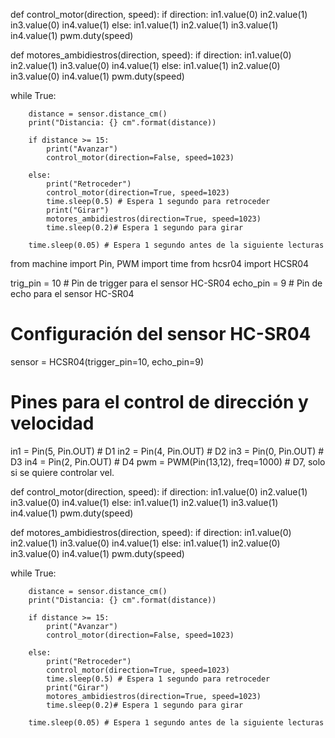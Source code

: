 
def control_motor(direction, speed):
    if direction:
        in1.value(0)
        in2.value(1)
        in3.value(0)
        in4.value(1)
    else:
        in1.value(1)
        in2.value(1)
        in3.value(1)
        in4.value(1)
    pwm.duty(speed)
        
def motores_ambidiestros(direction, speed):
    if direction:
        in1.value(0)
        in2.value(1)
        in3.value(0)
        in4.value(1)
    else:
        in1.value(1)
        in2.value(0)
        in3.value(0)
        in4.value(1)
    pwm.duty(speed)

while True:

        distance = sensor.distance_cm()
        print("Distancia: {} cm".format(distance))
        
        if distance >= 15:
            print("Avanzar")
            control_motor(direction=False, speed=1023)

        else:
            print("Retroceder")
            control_motor(direction=True, speed=1023)
            time.sleep(0.5) # Espera 1 segundo para retroceder
            print("Girar")
            motores_ambidiestros(direction=True, speed=1023)
            time.sleep(0.2)# Espera 1 segundo para girar
            
        time.sleep(0.05) # Espera 1 segundo antes de la siguiente lecturas
from machine import Pin, PWM
import time
from hcsr04 import HCSR04

trig_pin = 10  # Pin de trigger para el sensor HC-SR04
echo_pin = 9  # Pin de echo para el sensor HC-SR04

# Configuración del sensor HC-SR04
sensor = HCSR04(trigger_pin=10, echo_pin=9)

# Pines para el control de dirección y velocidad
in1 = Pin(5, Pin.OUT) # D1
in2 = Pin(4, Pin.OUT) # D2
in3 = Pin(0, Pin.OUT) # D3
in4 = Pin(2, Pin.OUT) # D4
pwm = PWM(Pin(13,12), freq=1000) # D7, solo si se quiere controlar vel.

def control_motor(direction, speed):
    if direction:
        in1.value(0)
        in2.value(1)
        in3.value(0)
        in4.value(1)
    else:
        in1.value(1)
        in2.value(1)
        in3.value(1)
        in4.value(1)
    pwm.duty(speed)
        
def motores_ambidiestros(direction, speed):
    if direction:
        in1.value(0)
        in2.value(1)
        in3.value(0)
        in4.value(1)
    else:
        in1.value(1)
        in2.value(0)
        in3.value(0)
        in4.value(1)
    pwm.duty(speed)

while True:

        distance = sensor.distance_cm()
        print("Distancia: {} cm".format(distance))
        
        if distance >= 15:
            print("Avanzar")
            control_motor(direction=False, speed=1023)

        else:
            print("Retroceder")
            control_motor(direction=True, speed=1023)
            time.sleep(0.5) # Espera 1 segundo para retroceder
            print("Girar")
            motores_ambidiestros(direction=True, speed=1023)
            time.sleep(0.2)# Espera 1 segundo para girar
            
        time.sleep(0.05) # Espera 1 segundo antes de la siguiente lecturas
